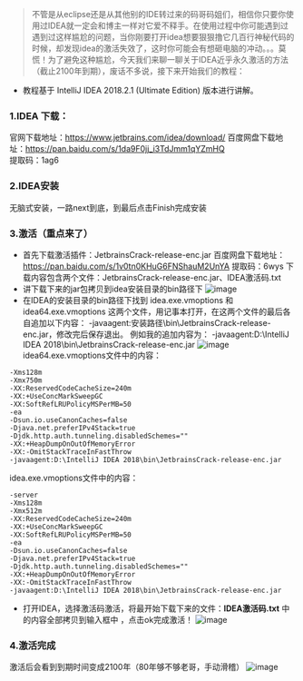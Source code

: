 >不管是从eclipse还是从其他别的IDE转过来的码哥码姐们，相信你只要你使用过IDEA就一定会和博主一样对它爱不释手。在使用过程中你可能遇到过遇到过这样尴尬的问题，当你刚要打开idea想要狠狠撸它几百行神秘代码的时候，却发现idea的激活失效了，这时你可能会有想砸电脑的冲动。。。莫慌！为了避免这种尴尬，今天我们来聊一聊关于IDEA近乎永久激活的方法（截止2100年到期），废话不多说，接下来开始我们的教程：
* 教程基于 IntelliJ IDEA 2018.2.1 (Ultimate Edition) 版本进行讲解。

### 1.IDEA 下载：

官网下载地址：https://www.jetbrains.com/idea/download/
百度网盘下载地址：https://pan.baidu.com/s/1da9F0jj_i3TdJmm1qYZmHQ  
提取码：1ag6

### 2.IDEA安装

无脑式安装，一路next到底，到最后点击Finish完成安装

### 3.激活（重点来了）
* 首先下载激活插件：JetbrainsCrack-release-enc.jar
百度网盘下载地址：https://pan.baidu.com/s/1v0tn0KHuG6FNShauM2UnYA
提取码：6wys
下载内容包含两个文件：JetbrainsCrack-release-enc.jar、IDEA激活码.txt
* 讲下载下来的jar包拷贝到idea安装目录的bin路径下
![image](https://github.com/tony-wnx/DailyImprove/blob/master/docs/images/copy_to_dir.png)
* 在IDEA的安装目录的bin路径下找到 idea.exe.vmoptions 和 idea64.exe.vmoptions 这两个文件，用记事本打开，在这两个文件的最后各自追加以下内容：
-javaagent:安装路径\bin\JetbrainsCrack-release-enc.jar，修改完后保存退出。
例如我的追加内容为：
-javaagent:D:\IntelliJ IDEA 2018\bin\JetbrainsCrack-release-enc.jar
![image](https://github.com/tony-wnx/DailyImprove/blob/master/docs/images/modify_files.png)
idea64.exe.vmoptions文件中的内容：
```
-Xms128m
-Xmx750m
-XX:ReservedCodeCacheSize=240m
-XX:+UseConcMarkSweepGC
-XX:SoftRefLRUPolicyMSPerMB=50
-ea
-Dsun.io.useCanonCaches=false
-Djava.net.preferIPv4Stack=true
-Djdk.http.auth.tunneling.disabledSchemes=""
-XX:+HeapDumpOnOutOfMemoryError
-XX:-OmitStackTraceInFastThrow
-javaagent:D:\IntelliJ IDEA 2018\bin\JetbrainsCrack-release-enc.jar

```
idea.exe.vmoptions文件中的内容：

```
-server
-Xms128m
-Xmx512m
-XX:ReservedCodeCacheSize=240m
-XX:+UseConcMarkSweepGC
-XX:SoftRefLRUPolicyMSPerMB=50
-ea
-Dsun.io.useCanonCaches=false
-Djava.net.preferIPv4Stack=true
-Djdk.http.auth.tunneling.disabledSchemes=""
-XX:+HeapDumpOnOutOfMemoryError
-XX:-OmitStackTraceInFastThrow
-javaagent:D:\IntelliJ IDEA 2018\bin\JetbrainsCrack-release-enc.jar
```

* 打开IDEA，选择激活码激活，将最开始下载下来的文件：**IDEA激活码.txt** 中的内容全部拷贝到输入框中 ，点击ok完成激活！
![image](https://github.com/tony-wnx/DailyImprove/blob/master/docs/images/input_verifyCode.png)
### 4.激活完成
激活后会看到到期时间变成2100年（80年够不够老哥，手动滑稽）
![image](https://github.com/tony-wnx/DailyImprove/blob/master/docs/images/active_status.png)

